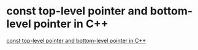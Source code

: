 # const top-level pointer and bottom-level pointer in C++
[const top-level pointer and bottom-level pointer in C++](https://aiwithcloud.com/2022/09/15/const_top_level_pointer_and_bottom_level_pointer_in_c/)